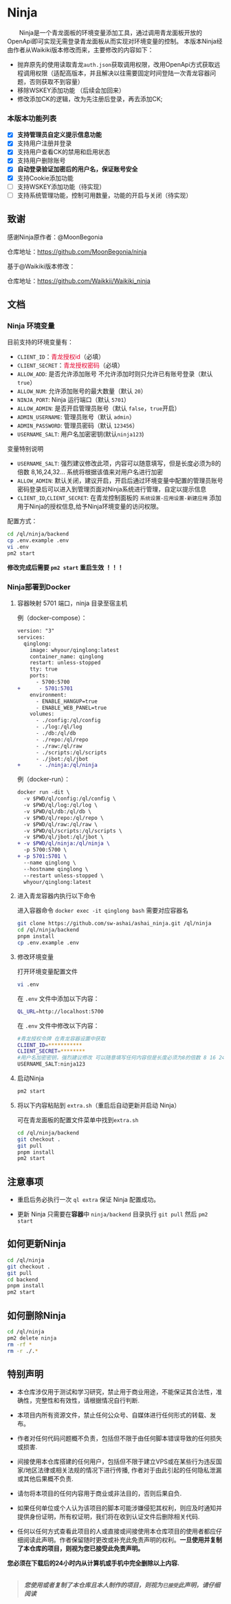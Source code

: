 
# Ninja

&emsp;&emsp;Ninja是一个青龙面板的环境变量添加工具，通过调用青龙面板开放的OpenApi即可实现无需登录青龙面板从而实现对环境变量的控制。
 本版本Ninja经由作者从Waikiki版本修改而来，主要修改的内容如下：

* 抛弃原先的使用读取青龙`auth.json`获取调用权限，改用OpenApi方式获取远程调用权限（适配高版本，并且解决以往需要固定时间登陆一次青龙容器问题，否则获取不到容量）
* 移除WSKEY添加功能 （后续会加回来）
* 修改添加CK的逻辑，改为先注册后登录，再去添加CK;

### 本版本功能列表

- [x] **支持管理员自定义提示信息功能**
- [x] 支持用户注册并登录
- [x] 支持用户查看CK的禁用和启用状态
- [x] 支持用户删除账号
- [x] **自动登录验证加密后的用户名，保证账号安全**
- [x] 支持Cookie添加功能
- [ ] 支持WSKEY添加功能（待实现）
- [ ] 支持系统管理功能，控制可用数量，功能的开启与关闭（待实现）

## 致谢

感谢Ninja原作者：@MoonBegonia

仓库地址：https://github.com/MoonBegonia/ninja

基于@Waikiki版本修改：

仓库地址：https://github.com/Waikkii/Waikiki_ninja

## 文档

### Ninja 环境变量

目前支持的环境变量有：

- `CLIENT_ID`：<font style="color:#e4002b">青龙授权id</font>（必填）
- `CLIENT_SECRET`：<font style="color:#e4002b">青龙授权密码</font>（必填）
- `ALLOW_ADD`: 是否允许添加账号 不允许添加时则只允许已有账号登录（默认 `true`）
- `ALLOW_NUM`: 允许添加账号的最大数量（默认 `20`）
- `NINJA_PORT`: Ninja 运行端口（默认 `5701`）
- `ALLOW_ADMIN`: 是否开启管理员账号（默认 `false`，`true`开启）
- `ADMIN_USERNAME`: 管理员账号（默认 `admin`）
- `ADMIN_PASSWORD`: 管理员密码（默认 `123456`）
- `USERNAME_SALT`: 用户名加密密钥(默认`ninja123`)

变量特别说明</br>
- `USERNAME_SALT`: 强烈建议修改此项，内容可以随意填写，但是长度必须为8的倍数 8,16,24,32... 系统将根据该值来对用户名进行加密
- `ALLOW_ADMIN`: 默认关闭，建议开启，开启后通过环境变量中配置的管理员账号密码登录后可以进入到管理页面对Ninja系统进行管理，自定以提示信息
- `CLIENT_ID`,`CLIENT_SECRET`: 在青龙控制面板的 `系统设置-应用设置-新建应用` 添加用于Ninja的授权信息,给予Ninja环境变量的访问权限。

配置方式：

```bash
cd /ql/ninja/backend
cp .env.example .env
vi .env
pm2 start
```

**修改完成后需要 `pm2 start` 重启生效 ！！！**

### Ninja部署到Docker

1. 容器映射 5701 端口，ninja 目录至宿主机

   例（docker-compose）：

   ```diff
   version: "3"
   services:
     qinglong:
       image: whyour/qinglong:latest
       container_name: qinglong
       restart: unless-stopped
       tty: true
       ports:
         - 5700:5700
   +      - 5701:5701
       environment:
         - ENABLE_HANGUP=true
         - ENABLE_WEB_PANEL=true
       volumes:
         - ./config:/ql/config
         - ./log:/ql/log
         - ./db:/ql/db
         - ./repo:/ql/repo
         - ./raw:/ql/raw
         - ./scripts:/ql/scripts
         - ./jbot:/ql/jbot
   +      - ./ninja:/ql/ninja
   ```

   例（docker-run）：

   ```diff
   docker run -dit \
     -v $PWD/ql/config:/ql/config \
     -v $PWD/ql/log:/ql/log \
     -v $PWD/ql/db:/ql/db \
     -v $PWD/ql/repo:/ql/repo \
     -v $PWD/ql/raw:/ql/raw \
     -v $PWD/ql/scripts:/ql/scripts \
     -v $PWD/ql/jbot:/ql/jbot \
   + -v $PWD/ql/ninja:/ql/ninja \
     -p 5700:5700 \
   + -p 5701:5701 \
     --name qinglong \
     --hostname qinglong \
     --restart unless-stopped \
     whyour/qinglong:latest
   ```

2. 进入青龙容器内执行以下命令

   进入容器命令 `docker exec -it qinglong bash` 需要对应容器名

   ```bash
   git clone https://github.com/sw-ashai/ashai_ninja.git /ql/ninja
   cd /ql/ninja/backend
   pnpm install
   cp .env.example .env
   ```
3. 修改环境变量

   打开环境变量配置文件
   ```bash
   vi .env
   ```

   在 `.env` 文件中添加以下内容：
   
   ```bash
   QL_URL=http://localhost:5700
   ```
   在 `.env` 文件中修改以下内容：
   ```bash
   #青龙授权令牌 在青龙容器设置中获取
   CLIENT_ID=***********
   CLIENT_SECRET=********
   #用户名加密密钥，强烈建议修改 可以随意填写任何内容但是长度必须为8的倍数 8 16 24 32 系统将根据该值来对用户名进行加密
   USERNAME_SALT:ninja123
   ```
   
4. 启动Ninja
   ```bash
   pm2 start
   ```

5. 将以下内容粘贴到 `extra.sh`（重启后自动更新并启动 Ninja）

   可在青龙面板的配置文件菜单中找到`extra.sh`

   ```bash
   cd /ql/ninja/backend
   git checkout .
   git pull
   pnpm install
   pm2 start
   ```

## 注意事项

- 重启后务必执行一次 `ql extra` 保证 Ninja 配置成功。

- 更新 Ninja 只需要在**容器**中 `ninja/backend` 目录执行 `git pull` 然后 `pm2 start`

## 如何更新Ninja

```bash
cd /ql/ninja
git checkout .
git pull
cd backend
pnpm install
pm2 start
```

## 如何删除Ninja

```bash
cd /ql/ninja
pm2 delete ninja
rm -rf *
rm -r ./.*
```


## 特别声明

* 本仓库涉仅用于测试和学习研究，禁止用于商业用途，不能保证其合法性，准确性，完整性和有效性，请根据情况自行判断.

* 本项目内所有资源文件，禁止任何公众号、自媒体进行任何形式的转载、发布。

* 作者对任何代码问题概不负责，包括但不限于由任何脚本错误导致的任何损失或损害.

* 间接使用本仓库搭建的任何用户，包括但不限于建立VPS或在某些行为违反国家/地区法律或相关法规的情况下进行传播, 作者对于由此引起的任何隐私泄漏或其他后果概不负责.

* 请勿将本项目的任何内容用于商业或非法目的，否则后果自负.

* 如果任何单位或个人认为该项目的脚本可能涉嫌侵犯其权利，则应及时通知并提供身份证明，所有权证明，我们将在收到认证文件后删除相关代码.

* 任何以任何方式查看此项目的人或直接或间接使用本仓库项目的使用者都应仔细阅读此声明。作者保留随时更改或补充此免责声明的权利。**一旦使用并复制了本仓库的项目，则视为您已接受此免责声明。**

**您必须在下载后的24小时内从计算机或手机中完全删除以上内容.**  
</br>
> ***您使用或者复制了本仓库且本人制作的项目，则视为`已接受`此声明，请仔细阅读***
